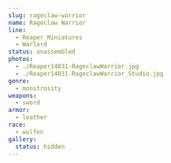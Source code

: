 ```yaml
---
slug: rageclaw-warrior
name: Rageclaw Warrior
line:
  - Reaper Miniatures
  - Warlord
status: unassembled
photos:
  - ./Reaper14031-RageclawWarrior.jpg
  - ./Reaper14031-RageclawWarrior_Studio.jpg
genre:
  - monstrosity
weapons:
  - sword
armor:
  - leather
race:
  - wulfen
gallery:
  status: hidden
---
```

